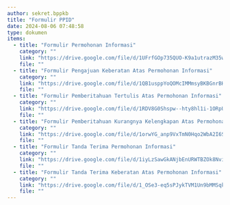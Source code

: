 ```yaml
---
author: sekret.bppkb
title: "Formulir PPID"
date: 2024-08-06 07:48:58
type: dokumen
items: 
  - title: "Formulir Permohonan Informasi"
    category: ""
    link: "https://drive.google.com/file/d/1UFrfGOp735QUO-K9a1utrazM35wfC0jW/preview"
    file: ""
  - title: "Formulir Pengajuan Keberatan Atas Permohonan Informasi"
    category: ""
    link: "https://drive.google.com/file/d/1QB1usppYoQOMcIMMmsyBKBGnrBHno-EB/preview"
    file: ""
  - title: "Formulir Pemberitahuan Tertulis Atas Permohonan Informasi"
    category: ""
    link: "https://drive.google.com/file/d/1RDV8G0Shspw--hty8hl1i-1ORpUdPJZh/preview"
    file: ""
  - title: "Formulir Pemberitahuan Kurangnya Kelengkapan Atas Permohonan Informasi"
    category: ""
    link: "https://drive.google.com/file/d/1orwYG_anp9VxTmN0Hqo2WbA2I6StSq5Q/preview"
    file: ""
  - title: "Formulir Tanda Terima Permohonan Informasi"
    category: ""
    link: "https://drive.google.com/file/d/1iyLzSawGkANjbEnURWTBZOk8NvihsmRr/preview"
    file: ""
  - title: "Formulir Tanda Terima Keberatan Atas Permohonan Informasi"
    category: ""
    link: "https://drive.google.com/file/d/1_OSe3-eq5sPJykTVM1Un9bMMSqk9lzF6/preview"
    file: ""
---
```

